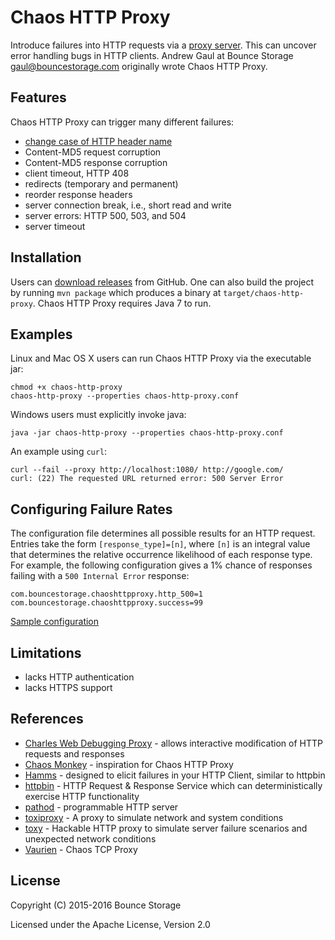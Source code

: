 Chaos HTTP Proxy
================
Introduce failures into HTTP requests via a
[proxy server](http://en.wikipedia.org/wiki/Proxy_server).
This can uncover error handling bugs in HTTP clients.
Andrew Gaul at Bounce Storage <gaul@bouncestorage.com> originally wrote
Chaos HTTP Proxy.

Features
--------
Chaos HTTP Proxy can trigger many different failures:

* [change case of HTTP header name](http://stackoverflow.com/questions/5258977/are-http-headers-case-sensitive)
* Content-MD5 request corruption
* Content-MD5 response corruption
* client timeout, HTTP 408
* redirects (temporary and permanent)
* reorder response headers
* server connection break, i.e., short read and write
* server errors: HTTP 500, 503, and 504
* server timeout

Installation
------------
Users can
[download releases](https://github.com/bouncestorage/chaos-http-proxy/releases)
from GitHub.
One can also build the project by running `mvn package` which produces a
binary at `target/chaos-http-proxy`.
Chaos HTTP Proxy requires Java 7 to run.

Examples
--------
Linux and Mac OS X users can run Chaos HTTP Proxy via the executable jar:

```
chmod +x chaos-http-proxy
chaos-http-proxy --properties chaos-http-proxy.conf
```

Windows users must explicitly invoke java:

```
java -jar chaos-http-proxy --properties chaos-http-proxy.conf
```

An example using `curl`:

```
curl --fail --proxy http://localhost:1080/ http://google.com/
curl: (22) The requested URL returned error: 500 Server Error
```

Configuring Failure Rates
-------------------------

The configuration file determines all possible results for an HTTP request.
Entries take the form `[response_type]=[n]`, where `[n]` is an integral value
that determines the relative occurrence likelihood of each response type.
For example, the following configuration gives a 1% chance of responses
failing with a `500 Internal Error` response:

```
com.bouncestorage.chaoshttpproxy.http_500=1
com.bouncestorage.chaoshttpproxy.success=99
```

[Sample configuration](https://github.com/bouncestorage/chaos-http-proxy/blob/master/src/main/resources/chaos-http-proxy.conf)

Limitations
-----------
* lacks HTTP authentication
* lacks HTTPS support

References
----------
* [Charles Web Debugging Proxy](http://www.charlesproxy.com/) - allows interactive modification of HTTP requests and responses
* [Chaos Monkey](https://github.com/Netflix/SimianArmy) - inspiration for Chaos HTTP Proxy
* [Hamms](https://github.com/kevinburke/hamms) - designed to elicit failures in your HTTP Client, similar to httpbin
* [httpbin](http://httpbin.org/) - HTTP Request & Response Service which can deterministically exercise HTTP functionality
* [pathod](http://pathod.net/docs/pathod) - programmable HTTP server
* [toxiproxy](https://github.com/Shopify/toxiproxy) - A proxy to simulate network and system conditions
* [toxy](https://github.com/h2non/toxy) - Hackable HTTP proxy to simulate server failure scenarios and unexpected network conditions
* [Vaurien](https://github.com/mozilla-services/vaurien) - Chaos TCP Proxy

License
-------
Copyright (C) 2015-2016 Bounce Storage

Licensed under the Apache License, Version 2.0
